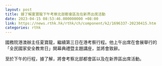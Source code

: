```yaml
---
layout: post
title: 據了解夏寶龍下午考察北部都會區及在新界出席活動
date: 2023-04-15 08:53:46.000000000 +08:00
link: https://news.rthk.hk/rthk/ch/component/k2/1696337-20230415.htm
categories: rthk
---
```


國務院港澳辦主任夏寶龍，繼續第三日在港考察行程。他上午出席在會展舉行的「全民國家安全教育日」開幕典禮暨主題講座，並將會致辭。

至於下午的行程，據了解，將會考察北部都會區以及在新界區出席活動。
